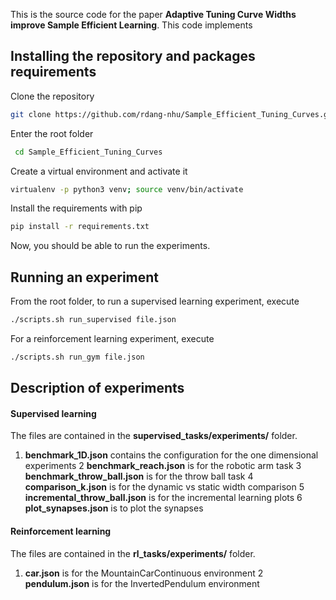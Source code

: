 This is the source code for the paper **Adaptive Tuning Curve Widths improve Sample Efficient Learning**. This code implements 

## Installing the repository and packages requirements

Clone the repository
 ````bash
 git clone https://github.com/rdang-nhu/Sample_Efficient_Tuning_Curves.git
 ````
Enter the root folder
````bash
 cd Sample_Efficient_Tuning_Curves
 ````
Create a virtual environment and activate it
````bash
virtualenv -p python3 venv; source venv/bin/activate
````
Install the requirements with pip
````bash
pip install -r requirements.txt
````
Now, you should be able to run the experiments.

## Running an experiment

From the root folder, to run a supervised learning experiment, execute
````bash
./scripts.sh run_supervised file.json
````
For a reinforcement learning experiment, execute
````bash
./scripts.sh run_gym file.json
````

## Description of experiments
#### Supervised learning
The files are contained in the **supervised_tasks/experiments/** folder.

1. **benchmark_1D.json** contains the configuration for the one dimensional experiments
2  **benchmark_reach.json** is for the robotic arm task
3  **benchmark_throw_ball.json** is for the throw ball task
4  **comparison_k.json** is for the dynamic vs static width comparison
5  **incremental_throw_ball.json** is for the incremental learning plots
6  **plot_synapses.json** is to plot the synapses

#### Reinforcement learning
The files are contained in the **rl_tasks/experiments/** folder.

1. **car.json** is for the MountainCarContinuous environment
2  **pendulum.json** is for the InvertedPendulum environment
